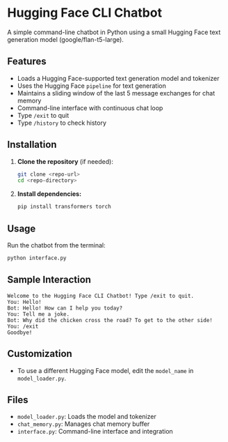 # Hugging Face CLI Chatbot

A simple command-line chatbot in Python using a small Hugging Face text generation model (google/flan-t5-large).

## Features
- Loads a Hugging Face-supported text generation model and tokenizer
- Uses the Hugging Face `pipeline` for text generation
- Maintains a sliding window of the last 5 message exchanges for chat memory
- Command-line interface with continuous chat loop
- Type `/exit` to quit
- Type `/history` to  check history

## Installation

1. **Clone the repository** (if needed):
   ```bash
   git clone <repo-url>
   cd <repo-directory>
   ```

2. **Install dependencies:**
   ```bash
   pip install transformers torch
   ```

## Usage

Run the chatbot from the terminal:

```bash
python interface.py
```

## Sample Interaction

```
Welcome to the Hugging Face CLI Chatbot! Type /exit to quit.
You: Hello!
Bot: Hello! How can I help you today?
You: Tell me a joke.
Bot: Why did the chicken cross the road? To get to the other side!
You: /exit
Goodbye!
```

## Customization
- To use a different Hugging Face model, edit the `model_name` in `model_loader.py`.

## Files
- `model_loader.py`: Loads the model and tokenizer
- `chat_memory.py`: Manages chat memory buffer
- `interface.py`: Command-line interface and integration 